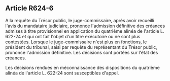 Article R624-6
----
A la requête du Trésor public, le juge-commissaire, après avoir recueilli l'avis
du mandataire judiciaire, prononce l'admission définitive des créances admises à
titre provisionnel en application du quatrième alinéa de l'article L. 622-24 et
qui ont fait l'objet d'un titre exécutoire ou ne sont plus contestées. Lorsque
le juge-commissaire n'est plus en fonctions, le président du tribunal, saisi par
requête du représentant du Trésor public, prononce l'admission définitive. Les
décisions sont portées sur l'état des créances.

Les décisions rendues en méconnaissance des dispositions du quatrième alinéa de
l'article L. 622-24 sont susceptibles d'appel.
